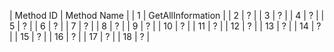 | Method ID | Method Name |
| 1 | GetAllInformation |
| 2 | ? |
| 3 | ? |
| 4 | ? |
| 5 | ? |
| 6 | ? |
| 7 | ? |
| 8 | ? |
| 9 | ? |
| 10 | ? |
| 11 | ? |
| 12 | ? |
| 13 | ? |
| 14 | ? |
| 15 | ? |
| 16 | ? |
| 17 | ? |
| 18 | ? |